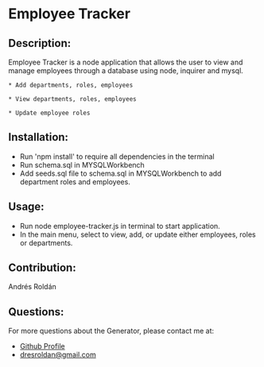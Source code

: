 # Employee Tracker


  ## Description:
  Employee Tracker is a node application that allows the user to view and manage employees through a database using node, inquirer and mysql. 

    * Add departments, roles, employees

    * View departments, roles, employees

    * Update employee roles
 
 ## Installation:
  * Run 'npm install' to require all dependencies in the terminal
  * Run schema.sql in MYSQLWorkbench 
  * Add seeds.sql file to schema.sql in MYSQLWorkbench to add department roles and employees.
  ## Usage:
  * Run node employee-tracker.js in terminal to start application.
  * In the main menu, select to view, add, or update either employees, roles or departments. 
  ## Contribution:
  Andrés Roldán

  ## Questions:
  For more questions about the Generator, please contact me at:
  
  * [Github Profile](http://github.com/dresroldan)
  * dresroldan@gmail.com
      
  